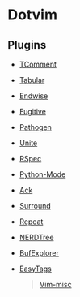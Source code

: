 Dotvim
======


Plugins
-------


*  [TComment](https://github.com/tomtom/tcomment_vim)
*  [Tabular](https://github.com/godlygeek/tabular)
*  [Endwise](https://github.com/tpope/vim-endwise)
*  [Fugitive](https://github.com/tpope/vim-fugitive)
*  [Pathogen](https://github.com/tpope/vim-pathogen)
*  [Unite](https://github.com/Shougo/unite.vim)
*  [RSpec](https://github.com/thoughtbot/vim-rspec)
*  [Python-Mode](https://github.com/klen/python-mode)
*  [Ack](https://github.com/mileszs/ack.vim)
*  [Surround](https://github.com/tpope/vim-surround)
*  [Repeat](https://github.com/tpope/vim-repeat)
*  [NERDTree](https://github.com/scrooloose/nerdtree)
*  [BufExplorer](https://github.com/scrooloose/nerdtree)
*  [EasyTags](https://github.com/xolox/vim-easytags)

    > [Vim-misc](https://github.com/xolox/vim-misc)

